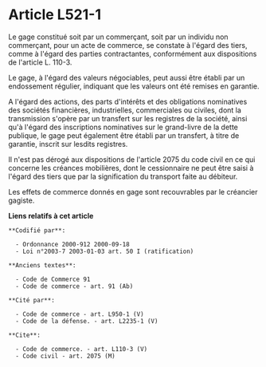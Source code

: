 # Article L521-1

Le gage constitué soit par un commerçant, soit par un individu non commerçant, pour un acte de commerce, se constate à
l'égard des tiers, comme à l'égard des parties contractantes, conformément aux dispositions de l'article L. 110-3.

Le gage, à l'égard des valeurs négociables, peut aussi être établi par un endossement régulier, indiquant que les valeurs ont
été remises en garantie.

A l'égard des actions, des parts d'intérêts et des obligations nominatives des sociétés financières, industrielles,
commerciales ou civiles, dont la transmission s'opère par un transfert sur les registres de la société, ainsi qu'à l'égard
des inscriptions nominatives sur le grand-livre de la dette publique, le gage peut également être établi par un transfert, à
titre de garantie, inscrit sur lesdits registres.

Il n'est pas dérogé aux dispositions de l'article 2075 du code civil en ce qui concerne les créances mobilières, dont le
cessionnaire ne peut être saisi à l'égard des tiers que par la signification du transport faite au débiteur.

Les effets de commerce donnés en gage sont recouvrables par le créancier gagiste.

**Liens relatifs à cet article**

	**Codifié par**:

	  - Ordonnance 2000-912 2000-09-18
	  - Loi n°2003-7 2003-01-03 art. 50 I (ratification)

	**Anciens textes**:

	  - Code de Commerce 91
	  - Code de commerce - art. 91 (Ab)

	**Cité par**:

	  - Code de commerce - art. L950-1 (V)
	  - Code de la défense. - art. L2235-1 (V)

	**Cite**:

	  - Code de commerce. - art. L110-3 (V)
	  - Code civil - art. 2075 (M)
